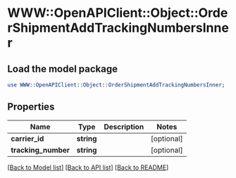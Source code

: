 # WWW::OpenAPIClient::Object::OrderShipmentAddTrackingNumbersInner

## Load the model package
```perl
use WWW::OpenAPIClient::Object::OrderShipmentAddTrackingNumbersInner;
```

## Properties
Name | Type | Description | Notes
------------ | ------------- | ------------- | -------------
**carrier_id** | **string** |  | [optional] 
**tracking_number** | **string** |  | [optional] 

[[Back to Model list]](../README.md#documentation-for-models) [[Back to API list]](../README.md#documentation-for-api-endpoints) [[Back to README]](../README.md)


